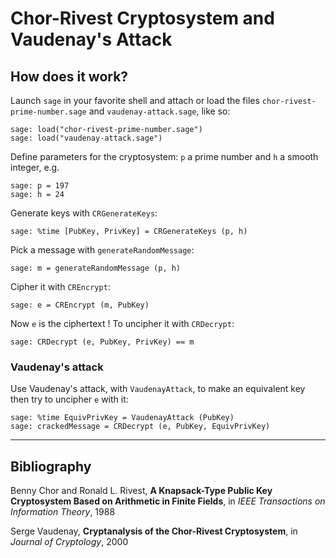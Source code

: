 # Chor-Rivest Cryptosystem and Vaudenay's Attack

## How does it work?

Launch `sage` in your favorite shell and attach or load the files `chor-rivest-prime-number.sage` and `vaudenay-attack.sage`, like so:

    sage: load("chor-rivest-prime-number.sage")
    sage: load("vaudenay-attack.sage")

Define parameters for the cryptosystem: `p` a prime number and `h` a smooth integer, e.g.

    sage: p = 197
    sage: h = 24

Generate keys with `CRGenerateKeys`:

    sage: %time [PubKey, PrivKey] = CRGenerateKeys (p, h)

Pick a message with `generateRandomMessage`:

    sage: m = generateRandomMessage (p, h)

Cipher it with `CREncrypt`:

    sage: e = CREncrypt (m, PubKey)

Now `e` is the ciphertext ! To uncipher it with `CRDecrypt`:

    sage: CRDecrypt (e, PubKey, PrivKey) == m


### Vaudenay's attack

Use Vaudenay's attack, with `VaudenayAttack`, to make an equivalent key then try to uncipher `e` with it:

    sage: %time EquivPrivKey = VaudenayAttack (PubKey)
    sage: crackedMessage = CRDecrypt (e, PubKey, EquivPrivKey)

---
## Bibliography

Benny Chor and Ronald L. Rivest, **A Knapsack-Type Public Key Cryptosystem Based on Arithmetic in Finite Fields**, in *IEEE Transactions on Information Theory*, 1988

Serge Vaudenay, **Cryptanalysis of the Chor-Rivest Cryptosystem**, in *Journal of Cryptology*, 2000
